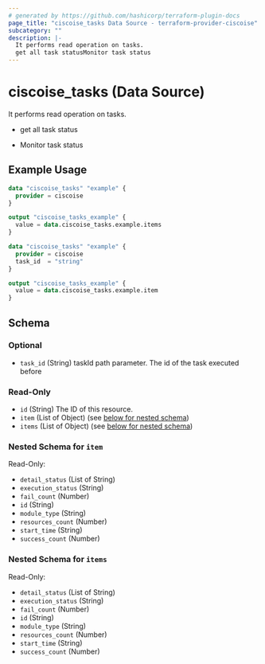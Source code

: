 ```yaml
---
# generated by https://github.com/hashicorp/terraform-plugin-docs
page_title: "ciscoise_tasks Data Source - terraform-provider-ciscoise"
subcategory: ""
description: |-
  It performs read operation on tasks.
  get all task statusMonitor task status
---
```


# ciscoise_tasks (Data Source)

It performs read operation on tasks.

- get all task status

- Monitor task status

## Example Usage

```terraform
data "ciscoise_tasks" "example" {
  provider = ciscoise
}

output "ciscoise_tasks_example" {
  value = data.ciscoise_tasks.example.items
}

data "ciscoise_tasks" "example" {
  provider = ciscoise
  task_id  = "string"
}

output "ciscoise_tasks_example" {
  value = data.ciscoise_tasks.example.item
}
```

<!-- schema generated by tfplugindocs -->
## Schema

### Optional

- `task_id` (String) taskId path parameter. The id of the task executed before

### Read-Only

- `id` (String) The ID of this resource.
- `item` (List of Object) (see [below for nested schema](#nestedatt--item))
- `items` (List of Object) (see [below for nested schema](#nestedatt--items))

<a id="nestedatt--item"></a>
### Nested Schema for `item`

Read-Only:

- `detail_status` (List of String)
- `execution_status` (String)
- `fail_count` (Number)
- `id` (String)
- `module_type` (String)
- `resources_count` (Number)
- `start_time` (String)
- `success_count` (Number)


<a id="nestedatt--items"></a>
### Nested Schema for `items`

Read-Only:

- `detail_status` (List of String)
- `execution_status` (String)
- `fail_count` (Number)
- `id` (String)
- `module_type` (String)
- `resources_count` (Number)
- `start_time` (String)
- `success_count` (Number)


